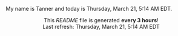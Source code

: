 My name is Tanner and today is Thursday, March 21, 5:14 AM EDT.

<p align="center">This <i>README</i> file is generated <b>every 3 hours</b>!</br>Last refresh: Thursday, March 21, 5:14 AM EDT<br /></p>
